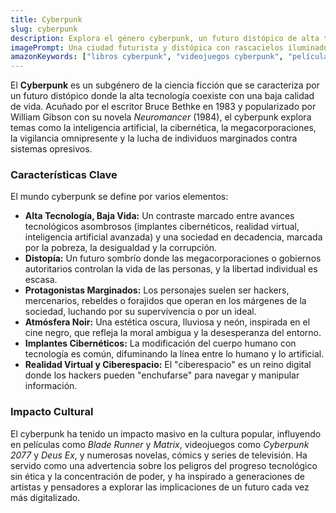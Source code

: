 ```yaml
---
title: Cyberpunk
slug: cyberpunk
description: Explora el género cyberpunk, un futuro distópico de alta tecnología y baja calidad de vida, y su impacto en la cultura popular.
imagePrompt: Una ciudad futurista y distópica con rascacielos iluminados por neones, calles mojadas por la lluvia, y figuras sombrías con implantes cibernéticos, evocando una atmósfera oscura y tecnológica.
amazonKeywords: ["libros cyberpunk", "videojuegos cyberpunk", "películas cyberpunk", "ropa cyberpunk", "arte cyberpunk"]
---
```


El **Cyberpunk** es un subgénero de la ciencia ficción que se caracteriza por un futuro distópico donde la alta tecnología coexiste con una baja calidad de vida. Acuñado por el escritor Bruce Bethke en 1983 y popularizado por William Gibson con su novela *Neuromancer* (1984), el cyberpunk explora temas como la inteligencia artificial, la cibernética, la megacorporaciones, la vigilancia omnipresente y la lucha de individuos marginados contra sistemas opresivos.

### Características Clave

El mundo cyberpunk se define por varios elementos:

*   **Alta Tecnología, Baja Vida:** Un contraste marcado entre avances tecnológicos asombrosos (implantes cibernéticos, realidad virtual, inteligencia artificial avanzada) y una sociedad en decadencia, marcada por la pobreza, la desigualdad y la corrupción.
*   **Distopía:** Un futuro sombrío donde las megacorporaciones o gobiernos autoritarios controlan la vida de las personas, y la libertad individual es escasa.
*   **Protagonistas Marginados:** Los personajes suelen ser hackers, mercenarios, rebeldes o forajidos que operan en los márgenes de la sociedad, luchando por su supervivencia o por un ideal.
*   **Atmósfera Noir:** Una estética oscura, lluviosa y neón, inspirada en el cine negro, que refleja la moral ambigua y la desesperanza del entorno.
*   **Implantes Cibernéticos:** La modificación del cuerpo humano con tecnología es común, difuminando la línea entre lo humano y lo artificial.
*   **Realidad Virtual y Ciberespacio:** El "ciberespacio" es un reino digital donde los hackers pueden "enchufarse" para navegar y manipular información.

### Impacto Cultural

El cyberpunk ha tenido un impacto masivo en la cultura popular, influyendo en películas como *Blade Runner* y *Matrix*, videojuegos como *Cyberpunk 2077* y *Deus Ex*, y numerosas novelas, cómics y series de televisión. Ha servido como una advertencia sobre los peligros del progreso tecnológico sin ética y la concentración de poder, y ha inspirado a generaciones de artistas y pensadores a explorar las implicaciones de un futuro cada vez más digitalizado.
